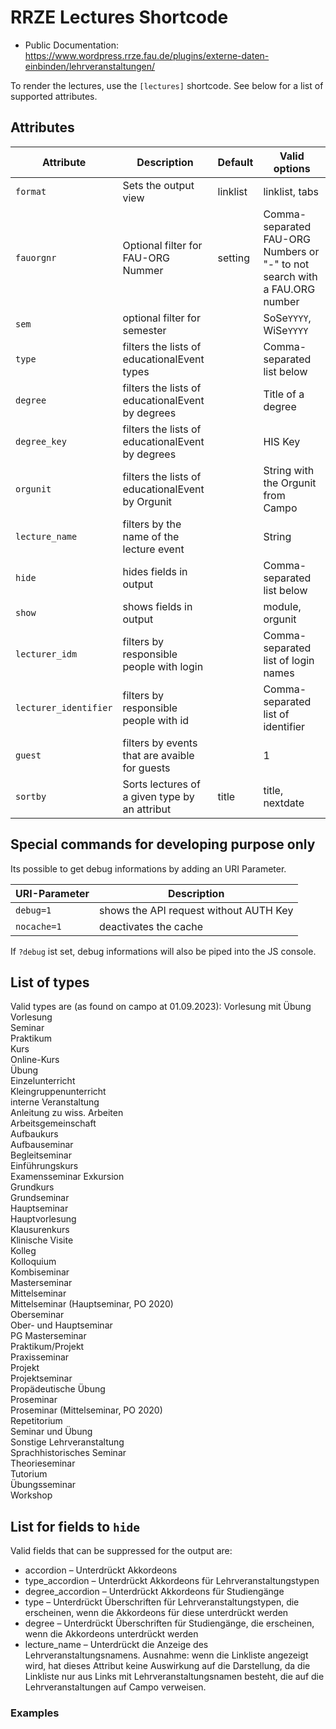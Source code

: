 # RRZE Lectures Shortcode

* Public Documentation: https://www.wordpress.rrze.fau.de/plugins/externe-daten-einbinden/lehrveranstaltungen/


To render the lectures, use the `[lectures]` shortcode.
See below for a list of supported attributes.

## Attributes

| Attribute       | Description                                       |  Default | Valid options                       |
|-----------------|---------------------------------------------------|----------|-------------------------------------|
| `format`        | Sets the output view                              | linklist | linklist, tabs                      |
| `fauorgnr`      | Optional filter for FAU-ORG Nummer                | setting  | Comma-separated FAU-ORG Numbers or "-" to not search with a FAU.ORG number |
| `sem`           | optional filter for semester                      |          | SoSe`YYYY`, WiSe`YYYY`              |
| `type`          | filters the lists of educationalEvent types       |          | Comma-separated list below          |
| `degree`        | filters the lists of educationalEvent by degrees  |          | Title of a degree      |
| `degree_key`    | filters the lists of educationalEvent by degrees  |          | HIS Key                             |
| `orgunit`	  | filters the lists of educationalEvent by Orgunit  |          | String with the Orgunit from Campo  |
| `lecture_name`  | filters by the name of the lecture event          |          | String                              |
| `hide`          | hides fields in output                            |          | Comma-separated list below          |
| `show`          | shows fields in output                            |          | module, orgunit                     |
| `lecturer_idm`  | filters by responsible people with login          |          | Comma-separated list of login names |
| `lecturer_identifier`  | filters by responsible people with id      |          | Comma-separated list of identifier  |
| `guest`         | filters by events that are avaible for guests     |          | 1                                   |
| `sortby`	  | Sorts lectures of a given type by an attribut     | title    | title, nextdate                     |  


## Special commands for developing purpose only

Its possible to get debug informations by adding an URI Parameter.

| URI-Parameter                | Description                                                          |
|------------------------------|----------------------------------------------------------------------|
| `debug=1`                    | shows the API request without AUTH Key                               |
| `nocache=1`                  | deactivates the cache                                                |  


If `?debug` ist set, debug informations will also be piped into the JS console.

## List of types

Valid types are (as found on campo at 01.09.2023):
    Vorlesung mit Übung  
    Vorlesung  
    Seminar  
    Praktikum  
    Kurs  
    Online-Kurs  
    Übung  
    Einzelunterricht  
    Kleingruppenunterricht  
    interne Veranstaltung  
    Anleitung zu wiss. Arbeiten  
    Arbeitsgemeinschaft  
    Aufbaukurs  
    Aufbauseminar  
    Begleitseminar  
    Einführungskurs  
    Examensseminar 
    Exkursion  
    Grundkurs  
    Grundseminar  
    Hauptseminar  
    Hauptvorlesung  
    Klausurenkurs  
    Klinische Visite  
    Kolleg  
    Kolloquium  
    Kombiseminar  
    Masterseminar  
    Mittelseminar  
    Mittelseminar (Hauptseminar, PO 2020)  
    Oberseminar  
    Ober- und Hauptseminar  
    PG Masterseminar  
    Praktikum/Projekt  
    Praxisseminar  
    Projekt  
    Projektseminar  
    Propädeutische Übung  
    Proseminar  
    Proseminar (Mittelseminar, PO 2020)  
    Repetitorium  
    Seminar und Übung  
    Sonstige Lehrveranstaltung  
    Sprachhistorisches Seminar  
    Theorieseminar  
    Tutorium  
    Übungsseminar  
    Workshop 

## List for fields to `hide`

Valid fields that can be suppressed for the output are:

* accordion – Unterdrückt Akkordeons
* type_accordion – Unterdrückt Akkordeons für Lehrveranstaltungstypen
* degree_accordion – Unterdrückt Akkordeons für Studiengänge
* type – Unterdrückt Überschriften für Lehrveranstaltungstypen, die erscheinen, wenn die Akkordeons für diese unterdrückt werden
* degree – Unterdrückt Überschriften für Studiengänge, die erscheinen, wenn die Akkordeons unterdrückt werden
* lecture_name – Unterdrückt die Anzeige des Lehrveranstaltungsnamens. Ausnahme: wenn die Linkliste angezeigt wird, hat dieses Attribut keine Auswirkung auf die Darstellung, da die Linkliste nur aus Links mit Lehrveranstaltungsnamen besteht, die auf die Lehrveranstaltungen auf Campo verweisen.



### Examples 